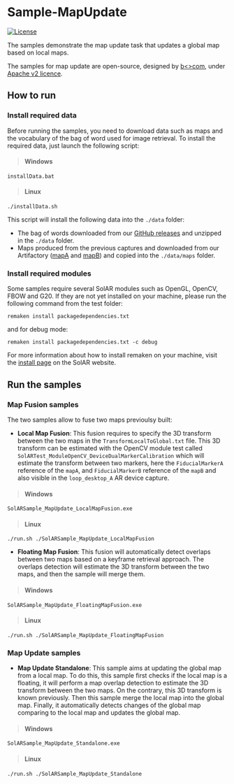 # Sample-MapUpdate
[![License](https://img.shields.io/github/license/SolARFramework/SolARModuleTools?style=flat-square&label=License)](https://www.apache.org/licenses/LICENSE-2.0)

The samples demonstrate the map update task that updates a global map based on local maps.

The samples for map update are open-source, designed by [b<>com](https://b-com.com/en), under [Apache v2 licence](https://www.apache.org/licenses/LICENSE-2.0).

## How to run

### Install required data

Before running the samples, you need to download data such as maps and the vocabulary of the bag of word used for image retrieval.
To install the required data, just launch the following script:

> #### Windows
>
	installData.bat

> #### Linux
>
	./installData.sh

This script will install the following data into the `./data` folder:
- The bag of words downloaded from our [GitHub releases](https://github.com/SolarFramework/binaries/releases/download/fbow%2F0.0.1%2Fwin/fbow_voc.zip) and unzipped in the `./data` folder.
- Maps produced from the previous captures and downloaded from our Artifactory ([mapA](https://artifact.b-com.com/solar-generic-local/maps/hololens/bcomLab/loopDesktopA.zip) and [mapB](https://artifact.b-com.com/solar-generic-local/maps/hololens/bcomLab/loopDesktopB.zip)) and copied into the `./data/maps` folder.

### Install required modules

Some samples require several SolAR modules such as OpenGL, OpenCV, FBOW and G20. If they are not yet installed on your machine, please run the following command from the test folder:

<pre><code>remaken install packagedependencies.txt</code></pre>

and for debug mode:

<pre><code>remaken install packagedependencies.txt -c debug</code></pre>

For more information about how to install remaken on your machine, visit the [install page](https://solarframework.github.io/install/) on the SolAR website.

## Run the samples

### Map Fusion samples

The two samples allow to fuse two maps previoulsy built:
* <strong>Local Map Fusion</strong>: This fusion requires to specify the 3D transform between the two maps in the `TransformLocalToGlobal.txt` file. This 3D transform can be estimated with the OpenCV module test called `SolARTest_ModuleOpenCV_DeviceDualMarkerCalibration` which will estimate the transform between two markers, here the `FiducialMarkerA` reference of the `mapA`, and `FiducialMarkerB` reference of the `mapB` and also visible in the `loop_desktop_A` AR device capture.

> #### Windows
>
	SolARSample_MapUpdate_LocalMapFusion.exe

> #### Linux
>
	./run.sh ./SolARSample_MapUpdate_LocalMapFusion

* <strong>Floating Map Fusion</strong>: This fusion will automatically detect overlaps between two maps based on a keyframe retrieval approach. The overlaps detection will estimate the 3D transform between the two maps, and then the sample will merge them.

> #### Windows
>
	SolARSample_MapUpdate_FloatingMapFusion.exe

> #### Linux
>
	./run.sh ./SolARSample_MapUpdate_FloatingMapFusion

### Map Update samples

* <strong>Map Update Standalone</strong>: This sample aims at updating the global map from a local map. To do this, this sample first checks if the local map is a floating, it will perform a map overlap detection to estimate the 3D transform between the two maps. On the contrary, this 3D transform is known previously. Then this sample merge the local map into the global map. Finally, it automatically detects changes of the global map comparing to the local map and updates the global map.

> #### Windows
>
	SolARSample_MapUpdate_Standalone.exe

> #### Linux
>
	./run.sh ./SolARSample_MapUpdate_Standalone	